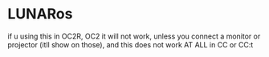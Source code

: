 # LUNARos
if u using this in OC2R, OC2 it will not work, unless you connect a monitor or projector (itll show on those), and this does not work AT ALL in CC or CC:t
